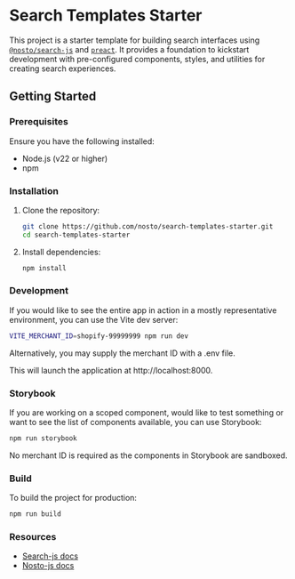# Search Templates Starter

This project is a starter template for building search interfaces using [`@nosto/search-js`](https://www.npmjs.com/package/@nosto/search-js) and [`preact`](https://preactjs.com/). It provides a foundation to kickstart development with pre-configured components, styles, and utilities for creating search experiences.

## Getting Started

### Prerequisites

Ensure you have the following installed:

- Node.js (v22 or higher)
- npm

### Installation

1. Clone the repository:

   ```sh
   git clone https://github.com/nosto/search-templates-starter.git
   cd search-templates-starter
   ```
2. Install dependencies:

    ```sh
    npm install
    ```

### Development

If you would like to see the entire app in action in a mostly representative environment, you can use the Vite dev server:
```sh
VITE_MERCHANT_ID=shopify-99999999 npm run dev
```

Alternatively, you may supply the merchant ID with a .env file.

This will launch the application at http://localhost:8000.

### Storybook

If you are working on a scoped component, would like to test something or want to see the list of components available,
you can use Storybook:
```sh
npm run storybook
```

No merchant ID is required as the components in Storybook are sandboxed.

### Build

To build the project for production:
```sh
npm run build
```

### Resources
- [Search-js docs](https://docs.nosto.com/techdocs/apis/frontend/oss/search-js)
- [Nosto-js docs](https://docs.nosto.com/techdocs/apis/frontend/oss/nosto-js)